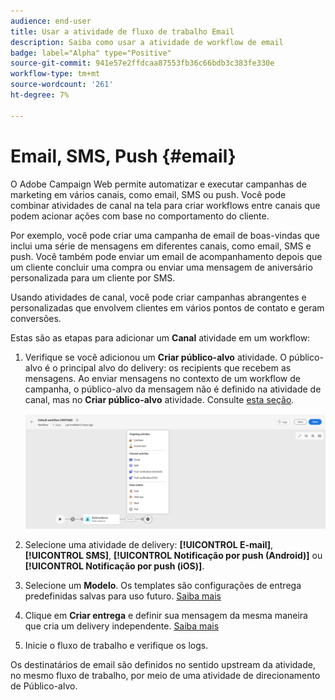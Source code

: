 ```yaml
---
audience: end-user
title: Usar a atividade de fluxo de trabalho Email
description: Saiba como usar a atividade de workflow de email
badge: label="Alpha" type="Positive"
source-git-commit: 941e57e2ffdcaa87553fb36c66bdb3c383fe330e
workflow-type: tm+mt
source-wordcount: '261'
ht-degree: 7%

---
```



# Email, SMS, Push {#email}

O Adobe Campaign Web permite automatizar e executar campanhas de marketing em vários canais, como email, SMS ou push. Você pode combinar atividades de canal na tela para criar workflows entre canais que podem acionar ações com base no comportamento do cliente.

Por exemplo, você pode criar uma campanha de email de boas-vindas que inclui uma série de mensagens em diferentes canais, como email, SMS e push. Você também pode enviar um email de acompanhamento depois que um cliente concluir uma compra ou enviar uma mensagem de aniversário personalizada para um cliente por SMS.

Usando atividades de canal, você pode criar campanhas abrangentes e personalizadas que envolvem clientes em vários pontos de contato e geram conversões.

Estas são as etapas para adicionar um **Canal** atividade em um workflow:

1. Verifique se você adicionou um **Criar público-alvo** atividade. O público-alvo é o principal alvo do delivery: os recipients que recebem as mensagens. Ao enviar mensagens no contexto de um workflow de campanha, o público-alvo da mensagem não é definido na atividade de canal, mas no **Criar público-alvo** atividade. Consulte [esta seção](build-audience.md).

   ![](../../msg/assets/add-delivery-in-wf.png)

1. Selecione uma atividade de delivery: **[!UICONTROL E-mail]**, **[!UICONTROL SMS]**, **[!UICONTROL Notificação por push (Android)]** ou **[!UICONTROL Notificação por push (iOS)]**.

1. Selecione um **Modelo**. Os templates são configurações de entrega predefinidas salvas para uso futuro. [Saiba mais](../../msg/delivery-template.md)

1. Clique em **Criar entrega** e definir sua mensagem da mesma maneira que cria um delivery independente. [Saiba mais](../../msg/gs-message.md)


1. Inicie o fluxo de trabalho e verifique os logs.

<!--
description, which use case you can perform (common other activities that you can link before of after the activity)

how to add and configure the activity

example of a configured activity within a workflow
The Email delivery activity allows you to configure the sending an email in a workflow. 

-->



<!-- Scheduled emails available?

This can be a single send email and sent just once, or it can be a recurring email.
* Single send emails are standard emails, sent once.
* Recurring emails allow you to send the same email multiple times to different targets over a defined period. You can aggregate the deliveries per period in order to get reports that correspond to your needs.

When linked to a scheduler, you can define recurring emails.-->

Os destinatários de email são definidos no sentido upstream da atividade, no mesmo fluxo de trabalho, por meio de uma atividade de direcionamento de Público-alvo.

<!--The message preparation is triggered according to the workflow execution parameters. From the message dashboard, you can select whether to request or not a manual confirmation to send the message (required by default). You can start the workflow manually or place a scheduler activity in the workflow to automate execution.-->
